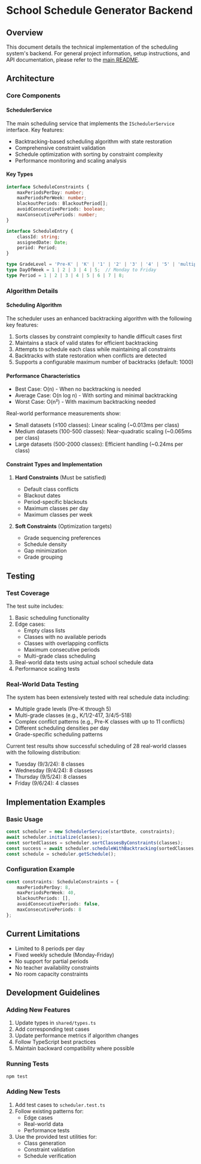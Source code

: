 # School Schedule Generator Backend

## Overview
This document details the technical implementation of the scheduling system's backend. For general project information, setup instructions, and API documentation, please refer to the [main README](../README.md).

## Architecture

### Core Components

#### SchedulerService
The main scheduling service that implements the `ISchedulerService` interface. Key features:
- Backtracking-based scheduling algorithm with state restoration
- Comprehensive constraint validation
- Schedule optimization with sorting by constraint complexity
- Performance monitoring and scaling analysis

#### Key Types
```typescript
interface ScheduleConstraints {
    maxPeriodsPerDay: number;
    maxPeriodsPerWeek: number;
    blackoutPeriods: BlackoutPeriod[];
    avoidConsecutivePeriods: boolean;
    maxConsecutivePeriods: number;
}

interface ScheduleEntry {
    classId: string;
    assignedDate: Date;
    period: Period;
}

type GradeLevel = 'Pre-K' | 'K' | '1' | '2' | '3' | '4' | '5' | 'multiple';
type DayOfWeek = 1 | 2 | 3 | 4 | 5;  // Monday to Friday
type Period = 1 | 2 | 3 | 4 | 5 | 6 | 7 | 8;
```

### Algorithm Details

#### Scheduling Algorithm
The scheduler uses an enhanced backtracking algorithm with the following key features:
1. Sorts classes by constraint complexity to handle difficult cases first
2. Maintains a stack of valid states for efficient backtracking
3. Attempts to schedule each class while maintaining all constraints
4. Backtracks with state restoration when conflicts are detected
5. Supports a configurable maximum number of backtracks (default: 1000)

#### Performance Characteristics
- Best Case: O(n) - When no backtracking is needed
- Average Case: O(n log n) - With sorting and minimal backtracking
- Worst Case: O(n²) - With maximum backtracking needed

Real-world performance measurements show:
- Small datasets (≤100 classes): Linear scaling (~0.013ms per class)
- Medium datasets (100-500 classes): Near-quadratic scaling (~0.065ms per class)
- Large datasets (500-2000 classes): Efficient handling (~0.24ms per class)

#### Constraint Types and Implementation
1. **Hard Constraints** (Must be satisfied)
   - Default class conflicts
   - Blackout dates
   - Period-specific blackouts
   - Maximum classes per day
   - Maximum classes per week

2. **Soft Constraints** (Optimization targets)
   - Grade sequencing preferences
   - Schedule density
   - Gap minimization
   - Grade grouping

## Testing

### Test Coverage
The test suite includes:
1. Basic scheduling functionality
2. Edge cases:
   - Empty class lists
   - Classes with no available periods
   - Classes with overlapping conflicts
   - Maximum consecutive periods
   - Multi-grade class scheduling
3. Real-world data tests using actual school schedule data
4. Performance scaling tests

### Real-World Data Testing
The system has been extensively tested with real schedule data including:
- Multiple grade levels (Pre-K through 5)
- Multi-grade classes (e.g., K/1/2-417, 3/4/5-518)
- Complex conflict patterns (e.g., Pre-K classes with up to 11 conflicts)
- Different scheduling densities per day
- Grade-specific scheduling patterns

Current test results show successful scheduling of 28 real-world classes with the following distribution:
- Tuesday (9/3/24): 8 classes
- Wednesday (9/4/24): 8 classes
- Thursday (9/5/24): 8 classes
- Friday (9/6/24): 4 classes

## Implementation Examples

### Basic Usage
```typescript
const scheduler = new SchedulerService(startDate, constraints);
await scheduler.initialize(classes);
const sortedClasses = scheduler.sortClassesByConstraints(classes);
const success = await scheduler.scheduleWithBacktracking(sortedClasses, startDate);
const schedule = scheduler.getSchedule();
```

### Configuration Example
```typescript
const constraints: ScheduleConstraints = {
    maxPeriodsPerDay: 8,
    maxPeriodsPerWeek: 40,
    blackoutPeriods: [],
    avoidConsecutivePeriods: false,
    maxConsecutivePeriods: 8
};
```

## Current Limitations
- Limited to 8 periods per day
- Fixed weekly schedule (Monday-Friday)
- No support for partial periods
- No teacher availability constraints
- No room capacity constraints

## Development Guidelines

### Adding New Features
1. Update types in `shared/types.ts`
2. Add corresponding test cases
3. Update performance metrics if algorithm changes
4. Follow TypeScript best practices
5. Maintain backward compatibility where possible

### Running Tests
```bash
npm test
```

### Adding New Tests
1. Add test cases to `scheduler.test.ts`
2. Follow existing patterns for:
   - Edge cases
   - Real-world data
   - Performance tests
3. Use the provided test utilities for:
   - Class generation
   - Constraint validation
   - Schedule verification